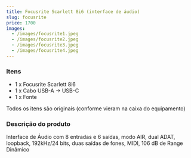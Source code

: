 ```yaml
---
title: Focusrite Scarlett 8i6 (interface de áudio)
slug: focusrite
price: 1700
images:
  - /images/focusrite1.jpeg
  - /images/focusrite2.jpeg
  - /images/focusrite3.jpeg
  - /images/focusrite4.jpeg
---
```


### Itens
- 1 x Focusrite Scarlett 8i6
- 1 x Cabo USB-A -> USB-C
- 1 x Fonte

Todos os itens são originais (conforme vieram na caixa do equipamento)

### Descrição do produto

Interface de Áudio com 8 entradas e 6 saídas, modo AIR, dual ADAT, loopback, 192kHz/24 bits, duas saídas de fones, MIDI, 106 dB de Range Dinâmico

